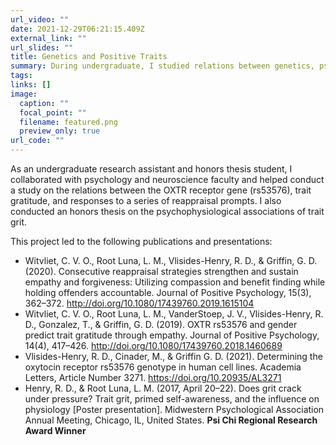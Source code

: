 ```yaml
---
url_video: ""
date: 2021-12-29T06:21:15.409Z
external_link: ""
url_slides: ""
title: Genetics and Positive Traits
summary: During undergraduate, I studied relations between genetics, psychophysiology, and various positive traits (e.g., gratitude, grit).
tags:
links: []
image:
  caption: ""
  focal_point: ""
  filename: featured.png
  preview_only: true
url_code: ""
---
```

As an undergraduate research assistant and honors thesis student, I collaborated with psychology and neuroscience faculty and helped conduct a study on the relations between the OXTR receptor gene (rs53576), trait gratitude, and responses to a series of reappraisal prompts. I also conducted an honors thesis on the psychophysiological associations of trait grit.

This project led to the following publications and presentations:
- Witvliet, C. V. O., Root Luna, L. M., Vlisides-Henry, R. D., & Griffin, G. D. (2020). Consecutive reappraisal strategies strengthen and sustain empathy and forgiveness: Utilizing compassion and benefit finding while holding offenders accountable. Journal of Positive Psychology, 15(3), 362–372. http://doi.org/10.1080/17439760.2019.1615104
- Witvliet, C. V. O., Root Luna, L. M., VanderStoep, J. V., Vlisides-Henry, R. D., Gonzalez, T., & Griffin, G. D. (2019). OXTR rs53576 and gender predict trait gratitude through empathy. Journal of Positive Psychology, 14(4), 417–426. http://doi.org/10.1080/17439760.2018.1460689
- Vlisides-Henry, R. D., Cinader, M., & Griffin G. D. (2021). Determining the oxytocin receptor rs53576 genotype in human cell lines. Academia Letters, Article Number 3271. https://doi.org/10.20935/AL3271
- Henry, R. D., & Root Luna, L. M. (2017, April 20–22). Does grit crack under pressure? Trait grit, primed self-awareness, and the influence on physiology [Poster presentation]. Midwestern Psychological Association Annual Meeting, Chicago, IL, United States. **Psi Chi Regional Research Award Winner**
